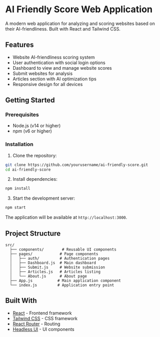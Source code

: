 # AI Friendly Score Web Application

A modern web application for analyzing and scoring websites based on their AI-friendliness. Built with React and Tailwind CSS.

## Features

- Website AI-friendliness scoring system
- User authentication with social login options
- Dashboard to view and manage website scores
- Submit websites for analysis
- Articles section with AI optimization tips
- Responsive design for all devices

## Getting Started

### Prerequisites

- Node.js (v14 or higher)
- npm (v6 or higher)

### Installation

1. Clone the repository:

```bash
git clone https://github.com/yourusername/ai-friendly-score.git
cd ai-friendly-score
```

2. Install dependencies:

```bash
npm install
```

3. Start the development server:

```bash
npm start
```

The application will be available at `http://localhost:3000`.

## Project Structure

```
src/
  ├── components/        # Reusable UI components
  ├── pages/            # Page components
  │   ├── auth/         # Authentication pages
  │   ├── Dashboard.js  # Main dashboard
  │   ├── Submit.js     # Website submission
  │   ├── Articles.js   # Articles listing
  │   └── About.js      # About page
  ├── App.js           # Main application component
  └── index.js         # Application entry point
```

## Built With

- [React](https://reactjs.org/) - Frontend framework
- [Tailwind CSS](https://tailwindcss.com/) - CSS framework
- [React Router](https://reactrouter.com/) - Routing
- [Headless UI](https://headlessui.dev/) - UI components

